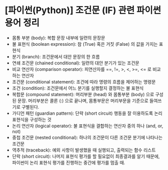 # [파이썬(Python)] 조건문 (IF) 관련 파이썬 용어 정리

* 몸통 부분 (body): 복합 문장 내부에 일련의 문장문
* 불 표현식 (boolean expression): 참 (True) 혹은 거짓 (False) 의 값을 가지는 표현식
* 분기 (branch): 조건문에서 대안 문장의 한 흐름
* 연쇄 조건문 (chained conditional): 일련의 대안 분기가 있는 조건문
* 비교 연산자 (comparison operator): 피연산자를 ==, !=, >, <, >=, <= 로 비교하는 연산자
* 조건문 (conditional statement): 조건에 따라 명령의 흐름을 제어하는 명령문
* 조건 (condition): 조건문에서 어느 분기를 실행할지 결정하는 불 표현식
* 복합문 (compound statement): 머리부분 (head) 와 몸통부분 (body) 으로 구성된 문장. 머리부분은 콜론 (:) 으로 끝나며, 몸통부문은 머리부문을 기준으로 들여쓰기로 구별된다.
* 가디언 패턴 (guardian pattern): 단략 (short circuit) 행동을 잘 이용하도록 논리 표현식을 구성하는 것
* 논리 연산자 (logical operator): 불 표현식을 결합하는 연산자 중의 하나 (and, or, not)
* 중첩 조건문 (nested conditional): 하나의 조건문이 다른 조건문 분기에 나타나는 조건문
* 역추적 (traceback): 예외 사항이 발생했을 때 실행되고, 출력되는 함수 리스트
* 단락 (short circuit): 나머지 표현식 평가를 할 필요없이 최종결과를 알기 때문에, 파이썬이 논리 표현식 평가를 진행하는 중간에 평가를 멈출 때.
